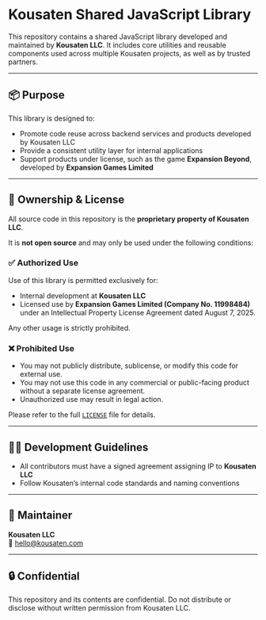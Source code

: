 # Kousaten Shared JavaScript Library

This repository contains a shared JavaScript library developed and maintained by **Kousaten LLC**. It includes core utilities and reusable components used across multiple Kousaten projects, as well as by trusted partners.

---

## 📦 Purpose

This library is designed to:

- Promote code reuse across backend services and products developed by Kousaten LLC
- Provide a consistent utility layer for internal applications
- Support products under license, such as the game **Expansion Beyond**, developed by **Expansion Games Limited**

---

## 🏢 Ownership & License

All source code in this repository is the **proprietary property of Kousaten LLC**.

It is **not open source** and may only be used under the following conditions:

### ✅ Authorized Use

Use of this library is permitted exclusively for:

- Internal development at **Kousaten LLC**
- Licensed use by **Expansion Games Limited (Company No. 11998484)** under an Intellectual Property License Agreement dated August 7, 2025.

Any other usage is strictly prohibited.

### ❌ Prohibited Use

- You may not publicly distribute, sublicense, or modify this code for external use.
- You may not use this code in any commercial or public-facing product without a separate license agreement.
- Unauthorized use may result in legal action.

Please refer to the full [`LICENSE`](LICENSE) file for details.

---

## 🧑‍💻 Development Guidelines

- All contributors must have a signed agreement assigning IP to **Kousaten LLC**
- Follow Kousaten’s internal code standards and naming conventions

---

## 👤 Maintainer

**Kousaten LLC**  
📧 [hello@kousaten.com](mailto:hello@kousaten.com)

---

## 🔒 Confidential

This repository and its contents are confidential. Do not distribute or disclose without written permission from Kousaten LLC.
